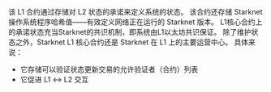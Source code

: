 该 L1 合约通过存储对 L2 状态的承诺来定义系统的状态。 该合约还存储 Starknet 操作系统程序哈希值——有效定义网络正在运行的 Starknet 版本。 L1核心合约上的承诺状态充当Starknet的共识机制，即系统由L1以太坊共识保证。 除了维护状态之外，Starknet L1 核心合约还是 Starknet 在 L1 上的主要运营中心。 具体来说：

* 它存储可以验证状态更新交易的允许验证者（合约）列表
* 它促进 L1 ↔ L2 交互